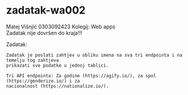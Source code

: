 # zadatak-wa002

Matej Višnjić
0303092423
Kolegij: Web apps\
Zadatak nije dovršen do kraja!!!

Zadatak:

```
Zadatak je poslati zahtjev u obliku imena na sva tri endpointa i na temelju tog zahtjeva
prikazati sve podatke u jednoj tablici.

Tri API endpointa: Za godine (https://agify.io/), za spol (https://genderize.io/) i za
nacionalnost (https://nationalize.io/).
```
